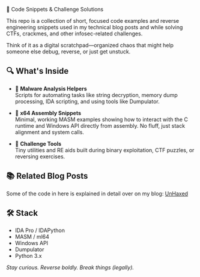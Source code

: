 🧠 Code Snippets & Challenge Solutions

This repo is a collection of short, focused code examples and reverse engineering snippets used in my technical blog posts and while solving CTFs, crackmes, and other infosec-related challenges.

Think of it as a digital scratchpad—organized chaos that might help someone else debug, reverse, or just get unstuck.

## 🔍 What's Inside

- 🔐 **Malware Analysis Helpers**  
  Scripts for automating tasks like string decryption, memory dump processing, IDA scripting, and using tools like Dumpulator.

- 🧾 **x64 Assembly Snippets**  
  Minimal, working MASM examples showing how to interact with the C runtime and Windows API directly from assembly. No fluff, just stack alignment and system calls.

- 🎯 **Challenge Tools**  
  Tiny utilities and RE aids built during binary exploitation, CTF puzzles, or reversing exercises.

## 📚 Related Blog Posts

Some of the code in here is explained in detail over on my blog: [UnHaxed](https://unhaxed.com)


## 🛠️ Stack

- IDA Pro / IDAPython
- MASM / ml64
- Windows API
- Dumpulator
- Python 3.x

_Stay curious. Reverse boldly. Break things (legally)._


